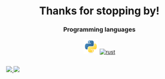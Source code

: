 <h1 align="center">Thanks for stopping by!</h1>

<div>
  <h3 align="center">Programming languages</h3>
  
  <p align="center"> <a href="https://www.python.org" target="_blank" rel="noreferrer"> 
    <img src="https://raw.githubusercontent.com/devicons/devicon/master/icons/python/python-original.svg" alt="python" width="40" height="40"/></a>
    <a href="https://posit.co/download/rstudio-desktop/" target="_blank" rel="noreferrer"> <img src="https://cdn.jsdelivr.net/gh/devicons/devicon/icons/rstudio/rstudio-original.svg" alt="rust" width="40" height="40"/>
    </a> 
  </p>
</div>

##

<div>
  <a href="https://github.com/decarvaa">
  <img height="100em" src="https://github-readme-stats.vercel.app/api?username=decarvaa&show_icons=true&theme=blue&include_all_commits=true&count_private=true&hide_title=true"/>
  <img height="100em" src="https://github-readme-stats.vercel.app/api/top-langs/?username=decarvaa&layout=compact&langs_count=16&theme=blue&hide_title=true"/>
</div>
          
